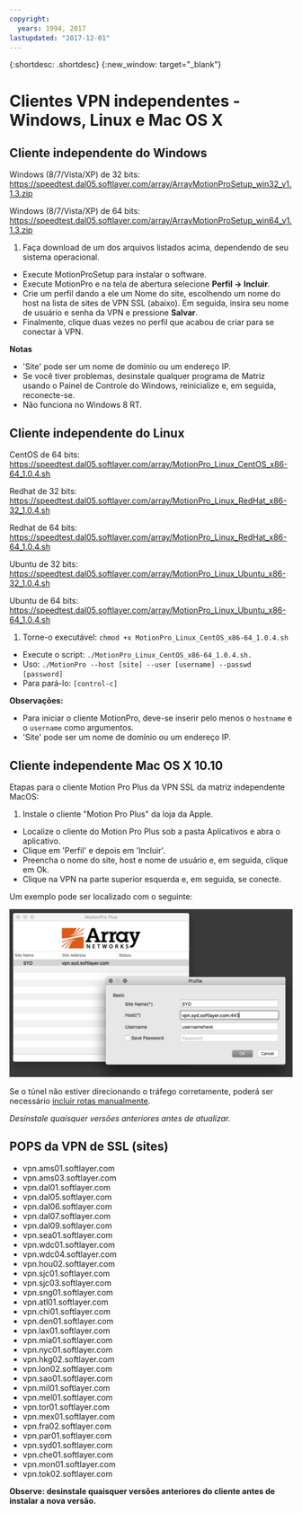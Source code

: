 ```yaml
---
copyright:
  years: 1994, 2017
lastupdated: "2017-12-01"
---
```


{:shortdesc: .shortdesc}
{:new_window: target="_blank"}

# Clientes VPN independentes - Windows, Linux e Mac OS X

## Cliente independente do Windows

Windows (8/7/Vista/XP) de 32 bits:  https://speedtest.dal05.softlayer.com/array/ArrayMotionProSetup_win32_v1.1.3.zip

Windows (8/7/Vista/XP) de 64 bits:  https://speedtest.dal05.softlayer.com/array/ArrayMotionProSetup_win64_v1.1.3.zip

1. Faça download de um dos arquivos listados acima, dependendo de seu sistema operacional.
* Execute MotionProSetup para instalar o software.
* Execute MotionPro e na tela de abertura selecione **Perfil -> Incluir**.
* Crie um perfil dando a ele um Nome do site, escolhendo um nome do host na lista de sites de VPN SSL (abaixo). Em seguida,
insira seu nome de usuário e senha da VPN e pressione **Salvar**.
* Finalmente, clique duas vezes no perfil que acabou de criar para se conectar à VPN.

**Notas**
 * 'Site' pode ser um nome de domínio ou um endereço IP.
 * Se você tiver problemas, desinstale qualquer programa de Matriz usando o Painel de Controle do Windows, reinicialize e, em
seguida, reconecte-se.
 * Não funciona no Windows 8 RT.

## Cliente independente do Linux

CentOS de 64 bits: https://speedtest.dal05.softlayer.com/array/MotionPro_Linux_CentOS_x86-64_1.0.4.sh

Redhat de 32 bits: https://speedtest.dal05.softlayer.com/array/MotionPro_Linux_RedHat_x86-32_1.0.4.sh

Redhat de 64 bits: https://speedtest.dal05.softlayer.com/array/MotionPro_Linux_RedHat_x86-64_1.0.4.sh

Ubuntu de 32 bits: https://speedtest.dal05.softlayer.com/array/MotionPro_Linux_Ubuntu_x86-32_1.0.4.sh

Ubuntu de 64 bits: https://speedtest.dal05.softlayer.com/array/MotionPro_Linux_Ubuntu_x86-64_1.0.4.sh

1. Torne-o executável: `chmod +x MotionPro_Linux_CentOS_x86-64_1.0.4.sh`
* Execute o script: `./MotionPro_Linux_CentOS_x86-64_1.0.4.sh.`
* Uso: `./MotionPro --host [site] --user [username] --passwd [password]`
* Para pará-lo: `[control-c]`

**Observações:**  
 * Para iniciar o cliente MotionPro, deve-se inserir pelo menos o `hostname` e
o `username` como argumentos.
 * 'Site' pode ser um nome de domínio ou um endereço IP.

## Cliente independente Mac OS X 10.10

Etapas para o cliente Motion Pro Plus da VPN SSL da matriz independente MacOS:

1. Instale o cliente "Motion Pro Plus" da loja da Apple.
* Localize o cliente do Motion Pro Plus sob a pasta Aplicativos e abra o aplicativo.
* Clique em 'Perfil' e depois em 'Incluir'.
* Preencha o nome do site, host e nome de usuário e, em seguida, clique em Ok.
* Clique na VPN na parte superior esquerda e, em seguida, se conecte.

Um exemplo pode ser localizado com o seguinte:

![Figura 1](images/snip20170425_1.png)

Se o túnel não estiver direcionando o tráfego corretamente, poderá ser necessário [incluir rotas manualmente](https://discussions.apple.com/thread/2735376).

*Desinstale quaisquer versões anteriores antes de atualizar.*

## POPS da VPN de SSL (sites)

* vpn.ams01.softlayer.com
* vpn.ams03.softlayer.com
* vpn.dal01.softlayer.com
* vpn.dal05.softlayer.com
* vpn.dal06.softlayer.com
* vpn.dal07.softlayer.com
* vpn.dal09.softlayer.com
* vpn.sea01.softlayer.com
* vpn.wdc01.softlayer.com
* vpn.wdc04.softlayer.com
* vpn.hou02.softlayer.com
* vpn.sjc01.softlayer.com
* vpn.sjc03.softlayer.com
* vpn.sng01.softlayer.com
* vpn.atl01.softlayer.com
* vpn.chi01.softlayer.com
* vpn.den01.softlayer.com
* vpn.lax01.softlayer.com
* vpn.mia01.softlayer.com
* vpn.nyc01.softlayer.com
* vpn.hkg02.softlayer.com
* vpn.lon02.softlayer.com
* vpn.sao01.softlayer.com
* vpn.mil01.softlayer.com
* vpn.mel01.softlayer.com
* vpn.tor01.softlayer.com
* vpn.mex01.softlayer.com
* vpn.fra02.softlayer.com
* vpn.par01.softlayer.com
* vpn.syd01.softlayer.com
* vpn.che01.softlayer.com
* vpn.mon01.softlayer.com
* vpn.tok02.softlayer.com


**Observe: desinstale quaisquer versões anteriores do cliente antes de instalar a nova versão.**
